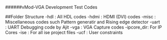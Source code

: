 ######vMod-VGA Development Test Codes

##Folder Structure
-hdl       : All HDL codes
  -hdmi    : HDMI (DVI) codes
  -misc    : Miscellaneous codes such Pattern generatir and Rising edge detector
  -uart    : UART Debugging code by Ajit
  -vga     : VGA Capture codes
-ipcore_dir: For IP Cores
-ise       : For all ise project files
-ucf       : User constraints
